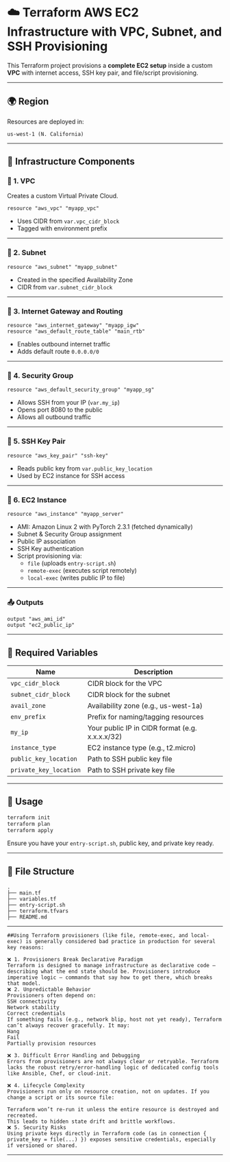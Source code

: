 # ☁️ Terraform AWS EC2 Infrastructure with VPC, Subnet, and SSH Provisioning

This Terraform project provisions a **complete EC2 setup** inside a custom **VPC** with internet access, SSH key pair, and file/script provisioning.

---

## 🌍 Region

Resources are deployed in:

```
us-west-1 (N. California)
```

---

## 🧱 Infrastructure Components

### 🔹 1. VPC
Creates a custom Virtual Private Cloud.

```hcl
resource "aws_vpc" "myapp_vpc"
```

- Uses CIDR from `var.vpc_cidr_block`
- Tagged with environment prefix

---

### 🔹 2. Subnet

```hcl
resource "aws_subnet" "myapp_subnet"
```

- Created in the specified Availability Zone
- CIDR from `var.subnet_cidr_block`

---

### 🔹 3. Internet Gateway and Routing

```hcl
resource "aws_internet_gateway" "myapp_igw"
resource "aws_default_route_table" "main_rtb"
```

- Enables outbound internet traffic
- Adds default route `0.0.0.0/0`

---

### 🔹 4. Security Group

```hcl
resource "aws_default_security_group" "myapp_sg"
```

- Allows SSH from your IP (`var.my_ip`)
- Opens port 8080 to the public
- Allows all outbound traffic

---

### 🔹 5. SSH Key Pair

```hcl
resource "aws_key_pair" "ssh-key"
```

- Reads public key from `var.public_key_location`
- Used by EC2 instance for SSH access

---

### 🔹 6. EC2 Instance

```hcl
resource "aws_instance" "myapp_server"
```

- AMI: Amazon Linux 2 with PyTorch 2.3.1 (fetched dynamically)
- Subnet & Security Group assignment
- Public IP association
- SSH Key authentication
- Script provisioning via:
  - `file` (uploads `entry-script.sh`)
  - `remote-exec` (executes script remotely)
  - `local-exec` (writes public IP to file)

---

### 📤 Outputs

```hcl
output "aws_ami_id"
output "ec2_public_ip"
```

---

## 📌 Required Variables

| Name                  | Description                              |
|-----------------------|------------------------------------------|
| `vpc_cidr_block`      | CIDR block for the VPC                   |
| `subnet_cidr_block`   | CIDR block for the subnet                |
| `avail_zone`          | Availability zone (e.g., us-west-1a)    |
| `env_prefix`          | Prefix for naming/tagging resources      |
| `my_ip`               | Your public IP in CIDR format (e.g. x.x.x.x/32) |
| `instance_type`       | EC2 instance type (e.g., t2.micro)       |
| `public_key_location` | Path to SSH public key file              |
| `private_key_location`| Path to SSH private key file             |

---

## 🚀 Usage

```bash
terraform init
terraform plan
terraform apply
```

Ensure you have your `entry-script.sh`, public key, and private key ready.

---

## 📁 File Structure

```
.
├── main.tf
├── variables.tf
├── entry-script.sh
├── terraform.tfvars
├── README.md
```

---
```
##Using Terraform provisioners (like file, remote-exec, and local-exec) is generally considered bad practice in production for several key reasons:

❌ 1. Provisioners Break Declarative Paradigm
Terraform is designed to manage infrastructure as declarative code — describing what the end state should be. Provisioners introduce imperative logic — commands that say how to get there, which breaks that model.
❌ 2. Unpredictable Behavior
Provisioners often depend on:
SSH connectivity
Network stability
Correct credentials
If something fails (e.g., network blip, host not yet ready), Terraform can’t always recover gracefully. It may:
Hang
Fail
Partially provision resources

❌ 3. Difficult Error Handling and Debugging
Errors from provisioners are not always clear or retryable. Terraform lacks the robust retry/error-handling logic of dedicated config tools like Ansible, Chef, or cloud-init.

❌ 4. Lifecycle Complexity
Provisioners run only on resource creation, not on updates. If you change a script or its source file:

Terraform won’t re-run it unless the entire resource is destroyed and recreated.
This leads to hidden state drift and brittle workflows.
❌ 5. Security Risks
Using private keys directly in Terraform code (as in connection { private_key = file(...) }) exposes sensitive credentials, especially if versioned or shared.
```
---
